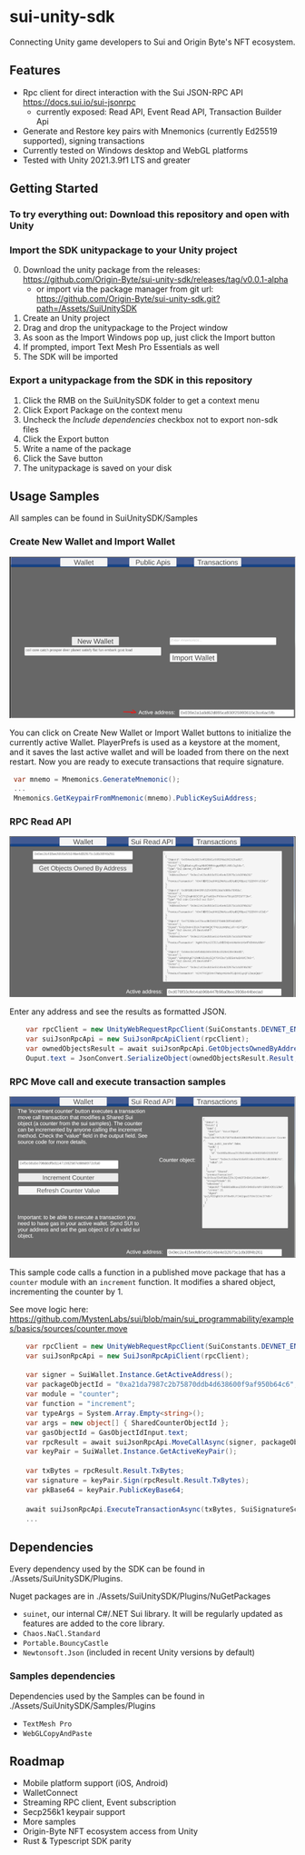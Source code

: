 # sui-unity-sdk

Connecting Unity game developers to Sui and Origin Byte's NFT ecosystem.

## Features
- Rpc client for direct interaction with the Sui JSON-RPC API https://docs.sui.io/sui-jsonrpc
    - currently exposed: Read API, Event Read API, Transaction Builder Api
- Generate and Restore key pairs with Mnemonics (currently Ed25519 supported), signing transactions
- Currently tested on Windows desktop and WebGL platforms
- Tested with Unity 2021.3.9f1 LTS and greater

## Getting Started

### To try everything out: Download this repository and open with Unity

### Import the SDK unitypackage to your Unity project
0. Download the unity package from the releases: https://github.com/Origin-Byte/sui-unity-sdk/releases/tag/v0.0.1-alpha
    - or import via the package manager from git url: https://github.com/Origin-Byte/sui-unity-sdk.git?path=/Assets/SuiUnitySDK
1. Create an Unity project
2. Drag and drop the unitypackage to the Project window
3. As soon as the Import Windows pop up, just click the Import button
4. If prompted, import Text Mesh Pro Essentials as well
5. The SDK will be imported

### Export a unitypackage from the SDK in this repository
1. Click the RMB on the SuiUnitySDK folder to get a context menu
2. Click Export Package on the context menu
3. Uncheck the *Include dependencies* checkbox not to export non-sdk files
4. Click the Export button
5. Write a name of the package
6. Click the Save button
7. The unitypackage is saved on your disk

## Usage Samples

All samples can be found in SuiUnitySDK/Samples

### Create New Wallet and Import Wallet

![Alt text](/imgs/create_new_wallet.png "Create New Wallet")

You can click on Create New Wallet or Import Wallet buttons to initialize the currently active Wallet.
PlayerPrefs is used as a keystore at the moment, and it saves the last active wallet and will be loaded from there on the next restart.
Now you are ready to execute transactions that require signature.

```csharp
 var mnemo = Mnemonics.GenerateMnemonic();
 ...
 Mnemonics.GetKeypairFromMnemonic(mnemo).PublicKeySuiAddress;
```

### RPC Read API
![Alt text](/imgs/read_api.png "Read API test")

Enter any address and see the results as formatted JSON.

```csharp
    var rpcClient = new UnityWebRequestRpcClient(SuiConstants.DEVNET_ENDPOINT);
    var suiJsonRpcApi = new SuiJsonRpcApiClient(rpcClient);
    var ownedObjectsResult = await suiJsonRpcApi.GetObjectsOwnedByAddressAsync(Input.text);
    Ouput.text = JsonConvert.SerializeObject(ownedObjectsResult.Result, Formatting.Indented);
```

### RPC Move call and execute transaction samples

![Alt text](/imgs/transactions.png "Transactions")

This sample code calls a function in a published move package that has a ```counter``` module with an ```increment``` function. It modifies a shared object, incrementing the counter by 1. 

See move logic here: https://github.com/MystenLabs/sui/blob/main/sui_programmability/examples/basics/sources/counter.move

```csharp
    var rpcClient = new UnityWebRequestRpcClient(SuiConstants.DEVNET_ENDPOINT);
    var suiJsonRpcApi = new SuiJsonRpcApiClient(rpcClient);

    var signer = SuiWallet.Instance.GetActiveAddress();
    var packageObjectId = "0xa21da7987c2b75870ddb4d638600f9af950b64c6";
    var module = "counter";
    var function = "increment";
    var typeArgs = System.Array.Empty<string>();
    var args = new object[] { SharedCounterObjectId };
    var gasObjectId = GasObjectIdInput.text;
    var rpcResult = await suiJsonRpcApi.MoveCallAsync(signer, packageObjectId, module, function, typeArgs, args, gasObjectId, 2000);
    var keyPair = SuiWallet.Instance.GetActiveKeyPair();

    var txBytes = rpcResult.Result.TxBytes;
    var signature = keyPair.Sign(rpcResult.Result.TxBytes);
    var pkBase64 = keyPair.PublicKeyBase64;

    await suiJsonRpcApi.ExecuteTransactionAsync(txBytes, SuiSignatureScheme.ED25519, signature, pkBase64);
    ...
```

## Dependencies

Every dependency used by the SDK can be found in ./Assets/SuiUnitySDK/Plugins.

Nuget packages are in ./Assets/SuiUnitySDK/Plugins/NuGetPackages

- `suinet`, our internal C#/.NET Sui library. It will be regularly updated as features are added to the core library.
- `Chaos.NaCl.Standard`
- `Portable.BouncyCastle`
- `Newtonsoft.Json` (included in recent Unity versions by default)

### Samples dependencies

Dependencies used by the Samples can be found in ./Assets/SuiUnitySDK/Samples/Plugins

- `TextMesh Pro`
- `WebGLCopyAndPaste`

## Roadmap
- Mobile platform support (iOS, Android)
- WalletConnect
- Streaming RPC client, Event subscription
- Secp256k1 keypair support
- More samples
- Origin-Byte NFT ecosystem access from Unity
- Rust & Typescript SDK parity
